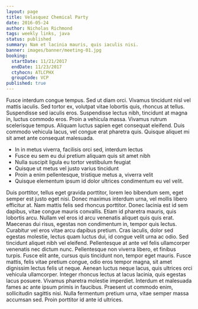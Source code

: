 ```yaml
---
layout: page
title: Velasquez Chemical Party
date: 2016-05-24
author: Nicholas Richmond
tags: weekly links, java
status: published
summary: Nam et lacinia mauris, quis iaculis nisi.
banner: images/banner/meeting-01.jpg
booking:
  startDate: 11/21/2017
  endDate: 11/23/2017
  ctyhocn: ATLCPHX
  groupCode: VCP
published: true
---
```

Fusce interdum congue tempus. Sed ut diam orci. Vivamus tincidunt nisl vel mattis iaculis. Sed tortor ex, volutpat vitae lobortis quis, rhoncus at tellus. Suspendisse sed iaculis eros. Suspendisse lectus nibh, tincidunt at magna in, luctus commodo eros. Proin a vehicula massa. Vivamus rutrum scelerisque tempus. Aliquam luctus sapien eget consequat eleifend. Duis commodo vehicula lacus, vel congue erat pharetra quis. Quisque aliquet mi sit amet ante consequat malesuada.

* In in metus viverra, facilisis orci sed, interdum lectus
* Fusce eu sem eu dui pretium aliquam quis sit amet nibh
* Nulla suscipit ligula eu tortor vestibulum feugiat
* Quisque ut metus vel justo varius tincidunt
* Proin a enim pellentesque, tristique metus a, viverra velit
* Quisque elementum ipsum id dolor ultrices condimentum eu vel velit.

Duis porttitor, tellus eget gravida porttitor, lorem leo bibendum sem, eget semper est justo eget nisi. Donec maximus interdum urna, vel mollis libero efficitur at. Nam mattis felis sed rhoncus porttitor. Donec lacinia est id sem dapibus, vitae congue mauris convallis. Etiam id pharetra mauris, quis lobortis arcu. Nullam vel eros id arcu venenatis aliquet quis quis erat. Maecenas dui risus, egestas non condimentum in, tempor quis lectus. Curabitur vel eros vitae arcu dapibus pretium. Cras iaculis, dolor sed egestas molestie, lectus quam luctus dui, id congue velit urna ac odio. Sed tincidunt aliquet nibh vel eleifend. Pellentesque at ante vel felis ullamcorper venenatis nec dictum nunc. Pellentesque non viverra libero, et finibus turpis. Fusce elit ante, cursus quis tincidunt non, tempor eget mauris.
Fusce mattis, felis vitae pretium congue, odio eros tempor magna, sit amet dignissim lectus felis ut neque. Aenean luctus neque lacus, quis ultrices orci vehicula ullamcorper. Integer rhoncus lectus at lacus lacinia, quis egestas lacus posuere. Vivamus pharetra molestie imperdiet. Interdum et malesuada fames ac ante ipsum primis in faucibus. Praesent ut commodo enim, sollicitudin sagittis nisi. Nulla fermentum pretium urna, vitae semper massa accumsan sed. Proin porttitor id ante id ultrices.
